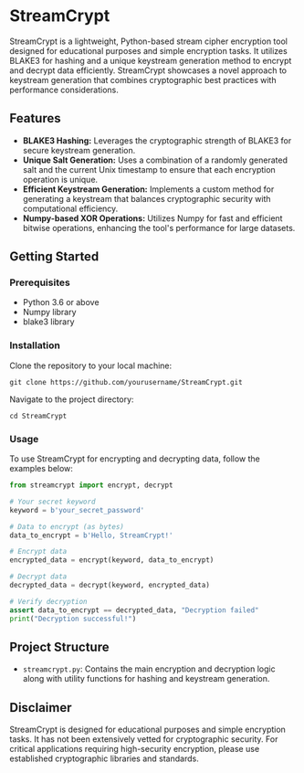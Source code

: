 # StreamCrypt

StreamCrypt is a lightweight, Python-based stream cipher encryption tool designed for educational purposes and simple encryption tasks. It utilizes BLAKE3 for hashing and a unique keystream generation method to encrypt and decrypt data efficiently. StreamCrypt showcases a novel approach to keystream generation that combines cryptographic best practices with performance considerations.

## Features

- **BLAKE3 Hashing:** Leverages the cryptographic strength of BLAKE3 for secure keystream generation.
- **Unique Salt Generation:** Uses a combination of a randomly generated salt and the current Unix timestamp to ensure that each encryption operation is unique.
- **Efficient Keystream Generation:** Implements a custom method for generating a keystream that balances cryptographic security with computational efficiency.
- **Numpy-based XOR Operations:** Utilizes Numpy for fast and efficient bitwise operations, enhancing the tool's performance for large datasets.

## Getting Started

### Prerequisites

- Python 3.6 or above
- Numpy library
- blake3 library

### Installation

Clone the repository to your local machine:

```
git clone https://github.com/yourusername/StreamCrypt.git
```

Navigate to the project directory:

```
cd StreamCrypt
```

### Usage

To use StreamCrypt for encrypting and decrypting data, follow the examples below:

```python
from streamcrypt import encrypt, decrypt

# Your secret keyword
keyword = b'your_secret_password'

# Data to encrypt (as bytes)
data_to_encrypt = b'Hello, StreamCrypt!'

# Encrypt data
encrypted_data = encrypt(keyword, data_to_encrypt)

# Decrypt data
decrypted_data = decrypt(keyword, encrypted_data)

# Verify decryption
assert data_to_encrypt == decrypted_data, "Decryption failed"
print("Decryption successful!")
```

## Project Structure

- `streamcrypt.py`: Contains the main encryption and decryption logic along with utility functions for hashing and keystream generation.

## Disclaimer

StreamCrypt is designed for educational purposes and simple encryption tasks. It has not been extensively vetted for cryptographic security. For critical applications requiring high-security encryption, please use established cryptographic libraries and standards.
